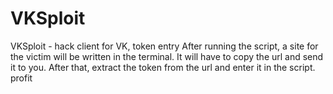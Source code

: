 # VKSploit
VKSploit - hack client for VK, token entry
After running the script, a site for the victim will be written in the terminal. It will have to copy the url and send it to you. After that, extract the token from the url and enter it in the script. profit

